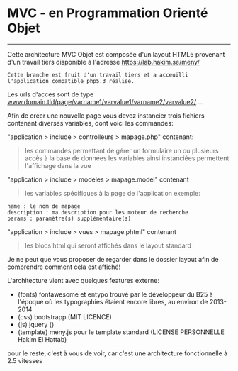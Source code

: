 # MVC - en Programmation Orienté Objet
---
Cette architecture MVC Objet est composée d'un layout HTML5 provenant d'un travail tiers disponible à l'adresse https://lab.hakim.se/meny/

`Cette branche est fruit d'un travail tiers et a acceuilli l'application compatible php5.3 réalisé.`

Les urls d'accès sont de type www.domain.tld/page/varname1/varvalue1/varname2/varvalue2/ ...

Afin de créer une nouvelle page vous devez instancier trois fichiers contenant diverses variables, dont voici les commandes:


"application > include > controlleurs > mapage.php" contenant:
> les commandes permettant de gérer un formulaire
> un ou plusieurs accès à la base de données
> les variables ainsi instanciées permettent l'affichage dans la vue

"application > include > modeles > mapage.model" contenant
>les variables spécifiques à la page de l'application exemple:
```
name : le nom de mapage
description : ma description pour les moteur de recherche
params : paramètre(s) supplémentaire(s)
```

"application > include > vues > mapage.phtml" contenant
>les blocs html qui seront affichés dans le layout standard

Je ne peut que vous proposer de regarder dans le dossier layout afin de comprendre comment cela est affiché!


L'architecture vient avec quelques features externe:
 - (fonts) fontawesome et entypo trouvé par le développeur du B25 à l'époque où les typographies étaient encore libres, au environ de 2013-2014
 - (css) bootstrapp (MIT LICENCE)
 - (js) jquery ()
 - (template) meny.js pour le template standard (LICENSE PERSONNELLE Hakim El Hattab)


pour le reste, c'est à vous de voir, car c'est une architecture fonctionnelle à 2.5 vitesses
